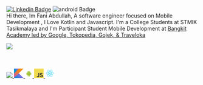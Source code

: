 [![Linkedin Badge][linkedin-shield]][linkedin-url]
![android Badge](https://img.shields.io/badge/Android-blue?style=flat-square&logo=android&logoColor=white&link=https://github.com/faniabdullah)
<br />
Hi there, Im Fani Abdullah, A software engineer focused on 
Mobile Development , I Love Kotlin and Javascript.
I'm a College Students at STMIK Tasikmalaya and I'm Participant Student Mobile Development at [Bangkit Academy led by Google, Tokopedia, Gojek, & Traveloka](https://grow.google/intl/id_id/bangkit/)


<a href="">
        <img align="" height='130px' src="https://github-readme-stats.vercel.app/api?username=faniabdullah&hide_title=true&show_icons=true&include_all_commits=true&line_height=21&bg_color=0,EC6C6C,FFD479,FFFC79,73FA79&theme=graywhite"/>

 <br /><br>
<code><img height="25" src="https://i.imgur.com/NVxEm1A.png"></code>
<code><img height="25" src="https://raw.githubusercontent.com/github/explore/80688e429a7d4ef2fca1e82350fe8e3517d3494d/topics/kotlin/kotlin.png"></code>
<code><img height="20" src="https://raw.githubusercontent.com/devicons/devicon/master/icons/android/android-original-wordmark.svg" alt="android"></code>
<code><img height="25" src="https://raw.githubusercontent.com/github/explore/80688e429a7d4ef2fca1e82350fe8e3517d3494d/topics/javascript/javascript.png"></code>
<code><img height="25" src="https://raw.githubusercontent.com/github/explore/80688e429a7d4ef2fca1e82350fe8e3517d3494d/topics/react-native/react-native.png"></code>
        
[linkedin-shield]: https://img.shields.io/badge/-faniabdullah-blue?style=flat-square&logo=Linkedin&logoColor=white
[linkedin-url]: https://www.linkedin.com/in/fani-abdullah/
